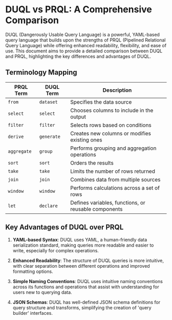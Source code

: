 # DUQL vs PRQL: A Comprehensive Comparison

DUQL (Dangerously Usable Query Language) is a powerful, YAML-based query language that builds upon the strengths of PRQL (Pipelined Relational Query Language) while offering enhanced readability, flexibility, and ease of use. This document aims to provide a detailed comparison between DUQL and PRQL, highlighting the key differences and advantages of DUQL.

## Terminology Mapping

| PRQL Term | DUQL Term | Description |
|-----------|-----------|-------------|
| `from` | `dataset` | Specifies the data source |
| `select` | `select` | Chooses columns to include in the output |
| `filter` | `filter` | Selects rows based on conditions |
| `derive` | `generate` | Creates new columns or modifies existing ones |
| `aggregate` | `group` | Performs grouping and aggregation operations |
| `sort` | `sort` | Orders the results |
| `take` | `take` | Limits the number of rows returned |
| `join` | `join` | Combines data from multiple sources |
| `window` | `window` | Performs calculations across a set of rows |
| `let` | `declare` | Defines variables, functions, or reusable components |

## Key Advantages of DUQL over PRQL

1. **YAML-based Syntax**: DUQL uses YAML, a human-friendly data serialization standard, making queries more readable and easier to write, especially for complex operations.

2. **Enhanced Readability**: The structure of DUQL queries is more intuitive, with clear separation between different operations and improved formatting options.

3. **Simple Naming Conventions**: DUQL uses intuitive naming conventions across its functions and operations that assist with understanding for users new to querying data.

4. **JSON Schemas**: DUQL has well-defined JSON schema definitions for query structure and transforms, simplifying the creation of 'query builder' interfaces.